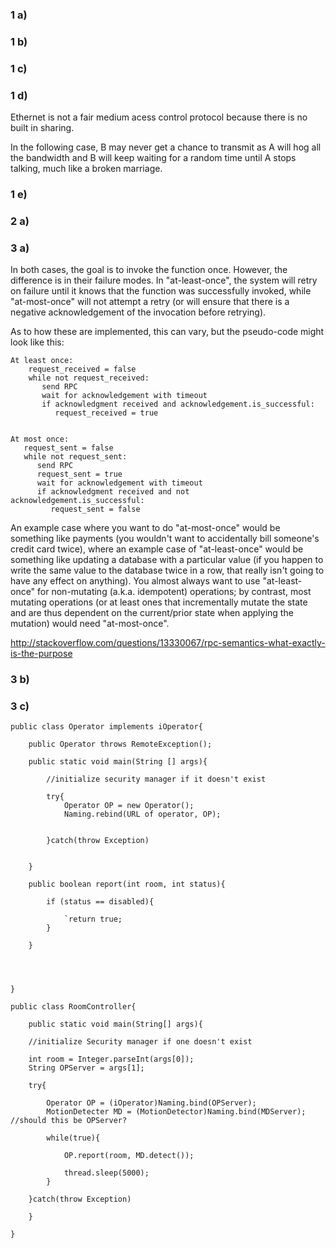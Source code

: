 ### 1 a)

### 1 b)

### 1 c)

### 1 d)

Ethernet is not a fair medium acess control protocol because there is no built in sharing.

In the following case, B may never get a chance to transmit as A will hog all the bandwidth and B will keep waiting for a random time until A stops talking, much like a broken marriage.

### 1 e)

### 2 a)

### 3 a)

In both cases, the goal is to invoke the function once. However, the difference is in their failure modes. In "at-least-once", the system will retry on failure until it knows that the function was successfully invoked, while "at-most-once" will not attempt a retry (or will ensure that there is a negative acknowledgement of the invocation before retrying).

As to how these are implemented, this can vary, but the pseudo-code might look like this:
```
At least once:
    request_received = false
    while not request_received:
       send RPC
       wait for acknowledgement with timeout
       if acknowledgment received and acknowledgement.is_successful:
          request_received = true


At most once:
   request_sent = false
   while not request_sent:
      send RPC
      request_sent = true
      wait for acknowledgement with timeout
      if acknowledgment received and not acknowledgement.is_successful:
         request_sent = false
```
An example case where you want to do "at-most-once" would be something like payments (you wouldn't want to accidentally bill someone's credit card twice), where an example case of "at-least-once" would be something like updating a database with a particular value (if you happen to write the same value to the database twice in a row, that really isn't going to have any effect on anything). You almost always want to use "at-least-once" for non-mutating (a.k.a. idempotent) operations; by contrast, most mutating operations (or at least ones that incrementally mutate the state and are thus dependent on the current/prior state when applying the mutation) would need "at-most-once".

http://stackoverflow.com/questions/13330067/rpc-semantics-what-exactly-is-the-purpose

### 3 b)

### 3 c)

```
public class Operator implements iOperator{

    public Operator throws RemoteException();
    
    public static void main(String [] args){
    
        //initialize security manager if it doesn't exist
        
        try{
            Operator OP = new Operator();   
            Naming.rebind(URL of operator, OP);
            
            
        }catch(throw Exception)
    
    
    }
    
    public boolean report(int room, int status){
        
        if (status == disabled){
            
            `return true;
        }
    
    }
    
    


}
```


```
public class RoomController{

    public static void main(String[] args){
    
    //initialize Security manager if one doesn't exist
    
    int room = Integer.parseInt(args[0]);
    String OPServer = args[1];
    
    try{
    
        Operator OP = (iOperator)Naming.bind(OPServer);
        MotionDetecter MD = (MotionDetector)Naming.bind(MDServer);     //should this be OPServer?
        
        while(true){
            
            OP.report(room, MD.detect());
        
            thread.sleep(5000);
        }
    
    }catch(throw Exception)
    
    }
    
}
```
